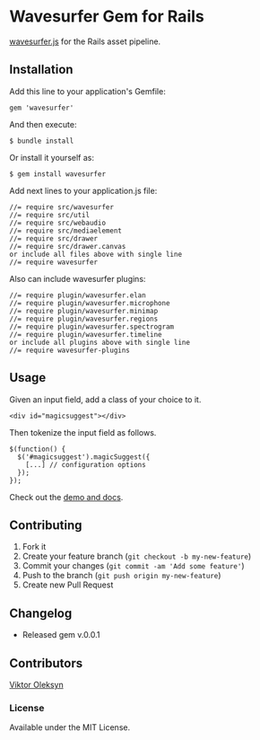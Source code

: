 # Wavesurfer Gem for Rails

[wavesurfer.js](http://www.wavesurfer.fm/) for the Rails asset pipeline.

## Installation


Add this line to your application's Gemfile:

    gem 'wavesurfer'


And then execute:

    $ bundle install

Or install it yourself as:

    $ gem install wavesurfer

Add next lines to your application.js file:
    
    //= require src/wavesurfer
    //= require src/util
    //= require src/webaudio
    //= require src/mediaelement
    //= require src/drawer
    //= require src/drawer.canvas
    or include all files above with single line
    //= require wavesurfer

Also can include wavesurfer plugins:

    //= require plugin/wavesurfer.elan
    //= require plugin/wavesurfer.microphone
    //= require plugin/wavesurfer.minimap
    //= require plugin/wavesurfer.regions
    //= require plugin/wavesurfer.spectrogram
    //= require plugin/wavesurfer.timeline
    or include all plugins above with single line
    //= require wavesurfer-plugins

## Usage

Given an input field, add a class of your choice to it.

    <div id="magicsuggest"></div>

Then tokenize the input field as follows.

    $(function() {
      $('#magicsuggest').magicSuggest({
        [...] // configuration options
      });
    });

Check out the [demo and docs](https://github.com/katspaugh/wavesurfer.js).

## Contributing

1. Fork it
2. Create your feature branch (`git checkout -b my-new-feature`)
3. Commit your changes (`git commit -am 'Add some feature'`)
4. Push to the branch (`git push origin my-new-feature`)
5. Create new Pull Request

## Changelog

<ul>
  <li>Released gem v.0.0.1</li>
</ul>

## Contributors

[Viktor Oleksyn](https://github.com/bartezic)

### License

Available under the MIT License.
